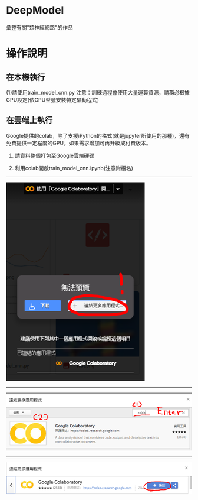 # DeepModel
彙整有關"類神經網路"的作品

# 操作說明

## 在本機執行

(1)請使用train_model_cnn.py
注意：訓練過程會使用大量運算資源，請務必根據GPU設定(依GPU型號安裝特定驅動程式)

## 在雲端上執行
Google提供的colab，除了支援iPython的格式(就是jupyter所使用的那種)，還有免費提供一定程度的GPU。如果需求增加可再升級成付費版本。

1. 請資料整個打包至Google雲端硬碟 

2. 利用colab開啟train_model_cnn.ipynb(注意附檔名)
---
![ ](/md_image/open1.PNG "圈起來的地方 給他點下去")

---

![ ](/md_image/open2.PNG "配合我精美的提示 給他操作")

---

![ ](/md_image/open3.PNG "大功告成")


